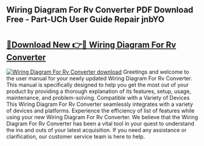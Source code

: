 ## Wiring Diagram For Rv Converter PDF Download Free - Part-UCh User Guide Repair jnbYO

# <h2><a href="http://dftsth.blite.top/?on=Wiring+Diagram+For+Rv+Converter">🔗Download New 👉🔴 Wiring Diagram For Rv Converter</a></h2>

[![Wiring Diagram For Rv Converter download](https://i.imgur.com/lujVjoI.png)](http://dftsth.blite.top/?on=Wiring+Diagram+For+Rv+Converter)
Greetings and welcome to the user manual for your newly updated Wiring Diagram For Rv Converter. This manual is specifically designed to help you get the most out of your product by providing a thorough explanation of its features, setup, usage, maintenance, and problem-solving. Compatible with a Variety of Devices This Wiring Diagram For Rv Converter seamlessly integrates with a variety of devices and platforms. Experience the efficiency of list of features while using your new Wiring Diagram For Rv Converter. We believe that the Wiring Diagram For Rv Converter has been a vital tool in your quest to understand the ins and outs of your latest acquisition. If you need any assistance or clarification, our customer service team is here to help.
